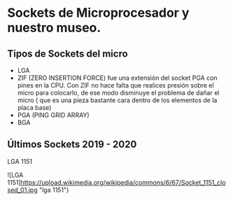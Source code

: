 # Sockets de Microprocesador y nuestro museo.

## Tipos de Sockets del micro

* LGA
* ZIF (ZERO INSERTION FORCE) fue una extensión del socket PGA con pines en la CPU. Con ZIF no hace falta que realices presión sobre el micro para colocarlo, de ese modo disminuye el problema de dañar el micro ( que es una pieza bastante cara dentro de los elementos de la placa base)
* PGA (PING GRID ARRAY)
* BGA

## Últimos Sockets 2019 - 2020

LGA 1151

![LGA 1151]https://upload.wikimedia.org/wikipedia/commons/6/67/Socket_1151_closed_01.jpg "lga 1151")
